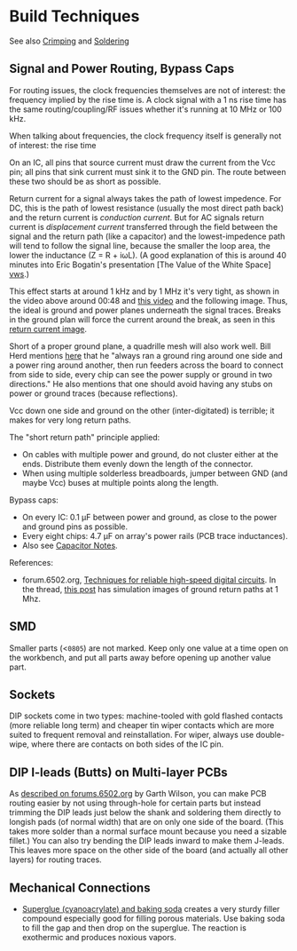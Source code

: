 Build Techniques
================

See also [Crimping](crimping.md) and [Soldering](soldering.md)


Signal and Power Routing, Bypass Caps
--------------------------------------

For routing issues, the clock frequencies themselves are not of interest:
the frequency implied by the rise time is. A clock signal with a 1 ns rise
time has the same routing/coupling/RF issues whether it's running at 10 MHz
or 100 kHz.

When talking about frequencies, the clock frequency itself is generally not
of interest: the rise time

On an IC, all pins that source current must draw the current from the Vcc
pin; all pins that sink current must sink it to the GND pin. The route
between these two should be as short as possible.

Return current for a signal always takes the path of lowest impedence. For
DC, this is the path of lowest resistance (usually the most direct path
back) and the return current is _conduction current_. But for AC signals
return current is _displacement current_ transferred through the field
between the signal and the return path (like a capacitor) and the
lowest-impedence path will tend to follow the signal line, because the
smaller the loop area, the lower the inductance (Z = R + iωL). (A good
explanation of this is around 40 minutes into Eric Bogatin's presentation
[The Value of the White Space] [vws].)

This effect starts at around 1 kHz and by 1 MHz it's very tight, as shown
in the video above around 00:48 and [this video][feranec] and the following
image. Thus, the ideal is ground and power planes underneath the signal
traces. Breaks in the ground plan will force the current around the break,
as seen in this [return current image](../sch/return-current.jpg).

Short of a proper ground plane, a quadrille mesh will also work well. Bill
Herd mentions [here][herd10] that he "always ran a ground ring around one
side and a power ring around another, then run feeders across the board to
connect from side to side, every chip can see the power supply or ground in
two directions." He also mentions that one should avoid having any stubs on
power or ground traces (because reflections).

Vcc down one side and ground on the other (inter-digitated) is terrible; it
makes for very long return paths.

The "short return path" principle applied:
- On cables with multiple power and ground, do not cluster either at the
  ends. Distribute them evenly down the length of the connector.
- When using multiple solderless breadboards, jumper between GND (and maybe
  Vcc) buses at multiple points along the length.

Bypass caps:
- On every IC: 0.1 μF between power and ground, as close to the power and
  ground pins as possible.
- Every eight chips: 4.7 μF on array's power rails (PCB trace inductances).
- Also see [Capacitor Notes](../capacitor.md).

References:
- forum.6502.org, [Techniques for reliable high-speed digital circuits][f65
  2029]. In the thread, [this post][f65 80566] has simulation images of
  ground return paths at 1 Mhz.


SMD
---

Smaller parts (<`0805`) are not marked. Keep only one value at a time
open on the workbench, and put all parts away before opening up
another value part.


Sockets
-------

DIP sockets come in two types: machine-tooled with gold flashed
contacts (more reliable long term) and cheaper tin wiper contacts
which are more suited to frequent removal and reinstallation. For
wiper, always use double-wipe, where there are contacts on both sides
of the IC pin.


DIP I-leads (Butts) on Multi-layer PCBs
---------------------------------------

As [described on forums.6502.org][gw-ilead] by Garth Wilson, you can
make PCB routing easier by not using through-hole for certain parts
but instead trimming the DIP leads just below the shank and soldering
them directly to longish pads (of normal width) that are on only one
side of the board. (This takes more solder than a normal surface mount
because you need a sizable fillet.) You can also try bending the DIP
leads inward to make them J-leads. This leaves more space on the other
side of the board (and actually all other layers) for routing traces.

[gw-ilead]: http://forum.6502.org/viewtopic.php?f=12&t=5923&start=45#p73277


Mechanical Connections
----------------------

- [Superglue (cyanoacrylate) and baking soda][cabs] creates a very
  sturdy filler compound especially good for filling porous materials.
  Use baking soda to fill the gap and then drop on the superglue. The
  reaction is exothermic and produces noxious vapors.



<!-------------------------------------------------------------------->
[cabs]: https://en.wikipedia.org/wiki/Cyanoacrylate#Filler
[f65 2029]: http://forum.6502.org/viewtopic.php?f=4&t=2029
[f65 80566]: http://forum.6502.org/viewtopic.php?f=4&t=2029&p=80566#p80566
[feranec]: https://youtu.be/4nEd1jTTIUQ?t=631
[herd10]: http://www.6502.org/users/andre/icaphw/design.html
[vws]: https://www.altium.com/live-conference/altiumlive-2018-annual-pcb-design-summit/sessions/value-white-space
